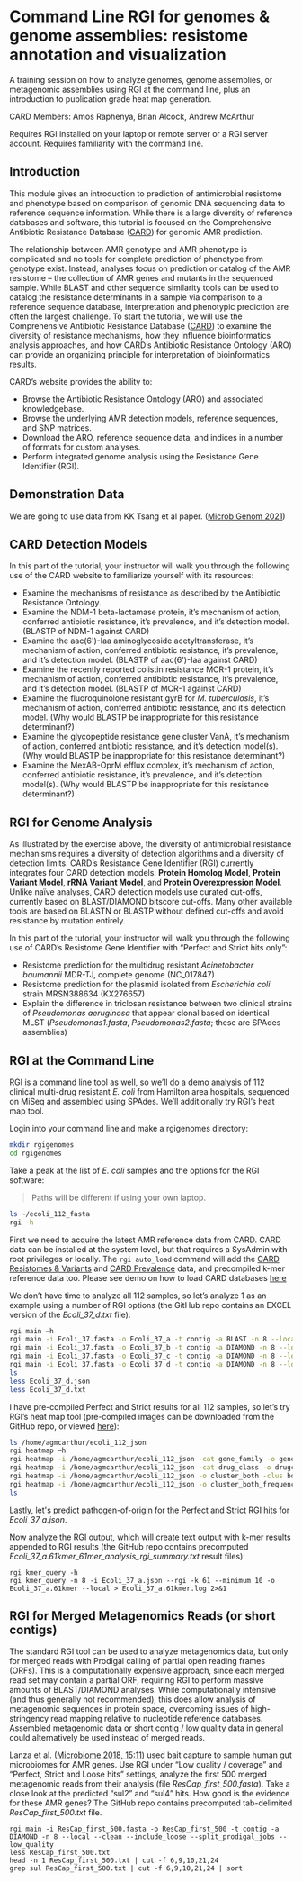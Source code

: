 # Command Line RGI for genomes & genome assemblies: resistome annotation and visualization

A training session on how to analyze genomes, genome assemblies, or metagenomic assemblies using RGI at the command line, plus an introduction to publication grade heat map generation.

CARD Members: Amos Raphenya, Brian Alcock, Andrew McArthur

Requires RGI installed on your laptop or remote server or a RGI server account. Requires familiarity with the command line.

## Introduction

This module gives an introduction to prediction of antimicrobial resistome and phenotype based on comparison of genomic DNA sequencing data to reference sequence information. While there is a large diversity of reference databases and software, this tutorial is focused on the Comprehensive Antibiotic Resistance Database ([CARD](http://card.mcmaster.ca)) for genomic AMR prediction.

The relationship between AMR genotype and AMR phenotype is complicated and no tools for complete prediction of phenotype from genotype exist. Instead, analyses focus on prediction or catalog of the AMR resistome – the collection of AMR genes and mutants in the sequenced sample. While BLAST and other sequence similarity tools can be used to catalog the resistance determinants in a sample via comparison to a reference sequence database, interpretation and phenotypic prediction are often the largest challenge. To start the tutorial, we will use the Comprehensive Antibiotic Resistance Database ([CARD](http://card.mcmaster.ca)) to examine the diversity of resistance mechanisms, how they influence bioinformatics analysis approaches, and how CARD’s Antibiotic Resistance Ontology (ARO) can provide an organizing principle for interpretation of bioinformatics results.

CARD’s website provides the ability to: 

* Browse the Antibiotic Resistance Ontology (ARO) and associated knowledgebase.
* Browse the underlying AMR detection models, reference sequences, and SNP matrices.
* Download the ARO, reference sequence data, and indices in a number of formats for custom analyses.
* Perform integrated genome analysis using the Resistance Gene Identifier (RGI).

## Demonstration Data

We are going to use data from KK Tsang et al paper. ([Microb Genom 2021](https://www.ncbi.nlm.nih.gov/pubmed/33416461))

## CARD Detection Models

In this part of the tutorial, your instructor will walk you through the following use of the CARD website to familiarize yourself with its resources:

* Examine the mechanisms of resistance as described by the Antibiotic Resistance Ontology.
* Examine the NDM-1 beta-lactamase protein, it’s mechanism of action, conferred antibiotic resistance, it’s prevalence, and it’s detection model. (BLASTP of NDM-1 against CARD)
* Examine the aac(6')-Iaa aminoglycoside acetyltransferase, it’s mechanism of action, conferred antibiotic resistance, it’s prevalence, and it’s detection model. (BLASTP of aac(6')-Iaa against CARD)
* Examine the recently reported colistin resistance MCR-1 protein, it’s mechanism of action, conferred antibiotic resistance, it’s prevalence, and it’s detection model. (BLASTP of MCR-1 against CARD)
* Examine the fluoroquinolone resistant gyrB for *M. tuberculosis*, it’s mechanism of action, conferred antibiotic resistance, and it’s detection model. (Why would BLASTP be inappropriate for this resistance determinant?)
* Examine the glycopeptide resistance gene cluster VanA, it’s mechanism of action, conferred antibiotic resistance, and it’s detection model(s). (Why would BLASTP be inappropriate for this resistance determinant?)
* Examine the MexAB-OprM efflux complex, it’s mechanism of action, conferred antibiotic resistance, it’s prevalence, and it’s detection model(s). (Why would BLASTP be inappropriate for this resistance determinant?)

## RGI for Genome Analysis

As illustrated by the exercise above, the diversity of antimicrobial resistance mechanisms requires a diversity of detection algorithms and a diversity of detection limits. CARD’s Resistance Gene Identifier (RGI) currently integrates four CARD detection models: **Protein Homolog Model**, **Protein Variant Model**, **rRNA Variant Model**, and **Protein Overexpression Model**. Unlike naïve analyses, CARD detection models use curated cut-offs, currently based on BLAST/DIAMOND bitscore cut-offs. Many other available tools are based on BLASTN or BLASTP without defined cut-offs and avoid resistance by mutation entirely. 

In this part of the tutorial, your instructor will walk you through the following use of CARD’s Resistome Gene Identifier with “Perfect and Strict hits only”:

* Resistome prediction for the multidrug resistant *Acinetobacter baumannii* MDR-TJ, complete genome (NC_017847)
* Resistome prediction for the plasmid isolated from *Escherichia coli* strain MRSN388634 (KX276657)
* Explain the difference in triclosan resistance between two clinical strains of *Pseudomonas aeruginosa* that appear clonal based on identical MLST (*Pseudomonas1.fasta*, *Pseudomonas2.fasta*; these are SPAdes assemblies)
 
## RGI at the Command Line

RGI is a command line tool as well, so we’ll do a demo analysis of 112 clinical multi-drug resistant *E. coli* from Hamilton area hospitals, sequenced on MiSeq and assembled using SPAdes. We’ll additionally try RGI’s heat map tool.

Login into your command line and make a rgigenomes directory:

```bash
mkdir rgigenomes
cd rgigenomes
```

Take a peak at the list of *E. coli* samples and the options for the RGI software:

> Paths will be different if using your own laptop.

```bash
ls ~/ecoli_112_fasta
rgi -h
```

First we need to acquire the latest AMR reference data from CARD. CARD data can be installed at the system level, but that requires a SysAdmin with root privileges or locally. The `rgi auto_load` command will add the [CARD Resistomes & Variants](https://card.mcmaster.ca/genomes) and [CARD Prevalence](https://card.mcmaster.ca/prevalence) data, and precompiled k-mer reference data too. Please see demo on how to load CARD databases [here](https://github.com/arpcard/state-of-the-card-2021/blob/main/day_1/installing_rgi/linux.sh)


We don’t have time to analyze all 112 samples, so let’s analyze 1 as an example using a number of RGI options (the GitHub repo contains an EXCEL version of the *Ecoli_37_d.txt* file):

```bash
rgi main –h
rgi main -i Ecoli_37.fasta -o Ecoli_37_a -t contig -a BLAST -n 8 --local --clean
rgi main -i Ecoli_37.fasta -o Ecoli_37_b -t contig -a DIAMOND -n 8 --local --clean
rgi main -i Ecoli_37.fasta -o Ecoli_37_c -t contig -a DIAMOND -n 8 --local --clean --include_loose
rgi main -i Ecoli_37.fasta -o Ecoli_37_d -t contig -a DIAMOND -n 8 --local --clean --include_loose --split_prodigal_jobs
ls
less Ecoli_37_d.json
less Ecoli_37_d.txt
```

I have pre-compiled Perfect and Strict results for all 112 samples, so let’s try RGI’s heat map tool (pre-compiled images can be downloaded from the GitHub repo, or viewed [here](https://github.com/arpcard/state-of-the-card-2021/tree/main/day_1/rgi_for_genomes/heatmaps)):

```bash
ls /home/agmcarthur/ecoli_112_json
rgi heatmap –h
rgi heatmap -i /home/agmcarthur/ecoli_112_json -cat gene_family -o genefamily_samples -clus samples
rgi heatmap -i /home/agmcarthur/ecoli_112_json -cat drug_class -o drugclass_samples -clus samples
rgi heatmap -i /home/agmcarthur/ecoli_112_json -o cluster_both -clus both
rgi heatmap -i /home/agmcarthur/ecoli_112_json -o cluster_both_frequency -f -clus both
ls
```

Lastly, let's predict pathogen-of-origin for the Perfect and Strict RGI hits for *Ecoli_37_a.json*.

Now analyze the RGI output, which will create text output with k-mer results appended to RGI results (the GitHub repo contains precomputed *Ecoli_37_a.61kmer_61mer_analysis_rgi_summary.txt* result files):

```
rgi kmer_query -h
rgi kmer_query -n 8 -i Ecoli_37_a.json --rgi -k 61 --minimum 10 -o Ecoli_37_a.61kmer --local > Ecoli_37_a.61kmer.log 2>&1
```

## RGI for Merged Metagenomics Reads (or short contigs)

The standard RGI tool can be used to analyze metagenomics data, but only for merged reads with Prodigal calling of partial open reading frames (ORFs). This is a computationally expensive approach, since each merged read set may contain a partial ORF, requiring RGI to perform massive amounts of BLAST/DIAMOND analyses. While computationally intensive (and thus generally not recommended), this does allow analysis of metagenomic sequences in protein space, overcoming issues of high-stringency read mapping relative to nucleotide reference databases. Assembled metagenomic data or short contig / low quality data in general could alternatively be used instead of merged reads.

Lanza et al. ([Microbiome 2018, 15:11](https://www.ncbi.nlm.nih.gov/pubmed/29335005)) used bait capture to sample human gut microbiomes for AMR genes. Use RGI under “Low quality / coverage” and “Perfect, Strict and Loose hits” settings, analyze the first 500 merged metagenomic reads from their analysis (file *ResCap_first_500.fasta*). Take a close look at the predicted “sul2” and “sul4” hits. How good is the evidence for these AMR genes? The GitHub repo contains precomputed tab-delimited *ResCap_first_500.txt* file.

```
rgi main -i ResCap_first_500.fasta -o ResCap_first_500 -t contig -a DIAMOND -n 8 --local --clean --include_loose --split_prodigal_jobs --low_quality
less ResCap_first_500.txt
head -n 1 ResCap_first_500.txt | cut -f 6,9,10,21,24
grep sul ResCap_first_500.txt | cut -f 6,9,10,21,24 | sort
```

